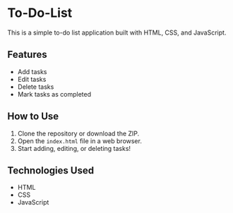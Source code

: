 # To-Do-List
This is a simple to-do list application built with HTML, CSS, and JavaScript.

## Features
- Add tasks
- Edit tasks
- Delete tasks
- Mark tasks as completed

## How to Use
1. Clone the repository or download the ZIP.
2. Open the `index.html` file in a web browser.
3. Start adding, editing, or deleting tasks!

## Technologies Used
- HTML
- CSS
- JavaScript
